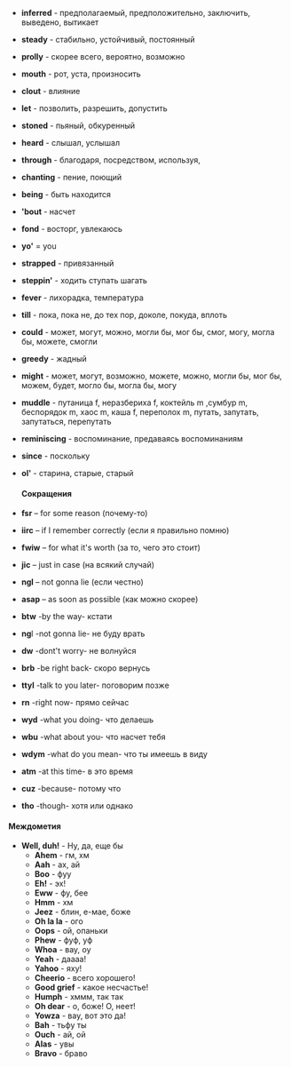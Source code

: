 
- **inferred** - предполагаемый, предположительно, заключить, выведено, вытикает

- **steady** - стабильно, устойчивый, постоянный

- **prolly** - скорее всего, вероятно, возможно

- **mouth** - рот, уста, произносить

- **clout** - влияние

- **let** - позволить, разрешить, допустить

- **stoned** - пьяный, обкуренный

- **heard** - слышал, услышал

- **through** - благодаря, посредством, используя,

- **chanting** - пение, поющий

- **being** - быть находится

- **'bout** - насчет

- **fond** - восторг, увлекаюсь

- **yo'** = you

- **strapped** - привязанный

- **steppin'** - ходить ступать шагать

- **fever** - лихорадка, температура

- **till** - пока, пока не, до тех пор, доколе, покуда, вплоть

- **could** -  может, могут, можно, могли бы, мог бы, смог, могу, могла бы, можете, смогли

- **greedy** - жадный

- **might** -  может, могут, возможно, можете, можно, могли бы, мог бы, можем, будет, могло бы, могла бы, могу

- **muddle** - путаница f, неразбериха f, коктейль m ,сумбур m, беспорядок m, хаос m, каша f, переполох m, путать, запутать, запутаться, перепутать

- **reminiscing** - воспоминание, предаваясь воспоминаниям

- **since** - поскольку

- **ol'** - старина, старые, старый
  
  #### Сокращения
  
-   **fsr** – for some reason (почему-то)
  
- **iirc** – if I remember correctly (если я правильно помню) 
  
- **fwiw** – for what it's worth (за то, чего это стоит)
  
- **jic** – just in case (на всякий случай)
  
- **ngl** – not gonna lie (если честно)
  
- **asap** – as soon as possible (как можно скорее)

- **btw** -by the way- кстати

- **ng**l -not gonna lie- не буду врать

- **dw** -dont't worry- не волнуйся

- **brb** -be right back- скоро вернусь

- **ttyl** -talk to you later- поговорим позже

- **rn** -right now- прямо сейчас

- **wyd** -what you doing- что делаешь

- **wbu** -what about you- что насчет тебя

- **wdym** -what do you mean- что ты имеешь в виду

- **atm** -at this time- в это время

- **cuz** -because- потому что

- **tho** -though- хотя или однако
  
####       Междометия
- **Well, duh!** - Ну, да, еще бы
  - **Ahem** - гм, хм
  - **Aah** - ах, ай
  - **Boo** - фуу
  - **Eh!** - эх!
  - **Eww** - фу, бее
  - **Hmm** - хм
  - **Jeez** - блин, е-мае, боже
  - **Oh la la** - ого
  - **Oops** - ой, опаньки
  - **Phew** - фуф, уф
  - **Whoa** - вау, оу
  - **Yeah** - даааа!
  - **Yahoo** - яху!
  - **Cheerio** - всего хорошего!
  - **Good grief** - какое несчастье!
  - **Humph** - хммм, так так
  - **Oh dear** - о, боже! О, неет!
  - **Yowza** - вау, вот это да!
  - **Bah** - тьфу ты
  - **Ouch** - ай, ой
  - **Alas** - увы
  - **Bravo** - браво
  